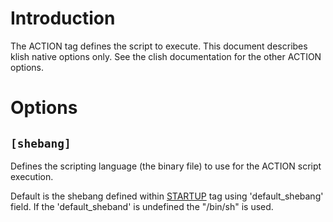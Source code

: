 

# Introduction #

The ACTION tag defines the script to execute. This document describes klish native options only. See the clish documentation for the other ACTION options.

# Options #

## `[shebang]` ##

Defines the scripting language (the binary file) to use for the ACTION script execution.

Default is the shebang defined within [STARTUP](STARTUP.md) tag using 'default\_shebang' field. If the 'default\_sheband' is undefined the "/bin/sh" is used.
